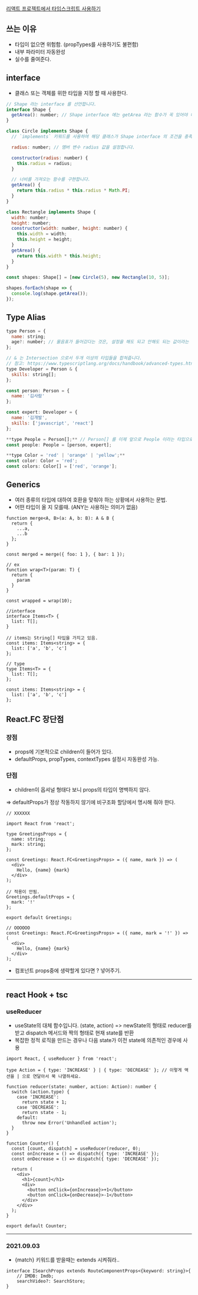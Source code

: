 [리액트 프로젝트에서 타입스크립트 사용하기](https://velog.io/@velopert/using-react-with-typescript)

## 쓰는 이유

- 타입이 없으면 위험함. (propTypes를 사용하기도 불편함)
- 내부 파라미터 자동완성
- 실수를 줄여준다.

## interface

- 클래스 또는 객체를 위한 타입을 지정 할 때 사용한다.

```jsx
// Shape 라는 interface 를 선언합니다.
interface Shape {
  getArea(): number; // Shape interface 에는 getArea 라는 함수가 꼭 있어야 하며 해당 함수의 반환값은 숫자입니다.
}

class Circle implements Shape {
  // `implements` 키워드를 사용하여 해당 클래스가 Shape interface 의 조건을 충족하겠다는 것을 명시합니다.

  radius: number; // 멤버 변수 radius 값을 설정합니다.

  constructor(radius: number) {
    this.radius = radius;
  }

  // 너비를 가져오는 함수를 구현합니다.
  getArea() {
    return this.radius * this.radius * Math.PI;
  }
}

class Rectangle implements Shape {
  width: number;
  height: number;
  constructor(width: number, height: number) {
    this.width = width;
    this.height = height;
  }
  getArea() {
    return this.width * this.height;
  }
}

const shapes: Shape[] = [new Circle(5), new Rectangle(10, 5)];

shapes.forEach(shape => {
  console.log(shape.getArea());
});
```

## Type Alias

```jsx
type Person = {
  name: string;
  age?: number; // 물음표가 들어갔다는 것은, 설정을 해도 되고 안해도 되는 값이라는 것을 의미합니다.
};

// & 는 Intersection 으로서 두개 이상의 타입들을 합쳐줍니다.
// 참고: https://www.typescriptlang.org/docs/handbook/advanced-types.html#intersection-types
type Developer = Person & {
  skills: string[];
};

const person: Person = {
  name: '김사람'
};

const expert: Developer = {
  name: '김개발',
  skills: ['javascript', 'react']
};

**type People = Person[];** // Person[] 를 이제 앞으로 People 이라는 타입으로 사용 할 수 있습니다.
const people: People = [person, expert];

**type Color = 'red' | 'orange' | 'yellow';**
const color: Color = 'red';
const colors: Color[] = ['red', 'orange'];
```

## Generics

- 여러 종류의 타입에 대하여 호환을 맞춰야 하는 상황에서 사용하는 문법.
- 어떤 타입이 올 지 모를때. (ANY는 사용하는 의미가 없음)

```tsx
function merge<A, B>(a: A, b: B): A & B {
  return {
    ...a,
    ...b
  };
}

const merged = merge({ foo: 1 }, { bar: 1 });

// ex
function wrap<T>(param: T) {
  return {
    param
  }
}

const wrapped = wrap(10);

//interface
interface Items<T> {
  list: T[];
}

// items는 String[] 타입을 가지고 있음. 
const items: Items<string> = {
  list: ['a', 'b', 'c']
};

// type
type Items<T> = {
  list: T[];
};

const items: Items<string> = {
  list: ['a', 'b', 'c']
};
```

## React.FC 장단점

### 장점

- props에 기본적으로 children이 들어가 있다.
- defaultProps, propTypes, contextTypes 설정시 자동완성 가능.

### 단점

- children이 옵셔널 형태다 보니 props의 타입이 명백하지 않다.

⇒ defaultProps가 정상 작동하지 않기에 비구조화 할당에서 명시해 줘야 한다. 

```tsx
// XXXXXX

import React from 'react';

type GreetingsProps = {
  name: string;
  mark: string;
};

const Greetings: React.FC<GreetingsProps> = ({ name, mark }) => (
  <div>
    Hello, {name} {mark}
  </div>
);

// 적용이 안됨.
Greetings.defaultProps = {
  mark: '!'
};

export default Greetings;

// OOOOOO
const Greetings: React.FC<GreetingsProps> = ({ name, mark = '!' }) => (
  <div>
    Hello, {name} {mark}
  </div>
);
```

- 컴포넌트 props중에 생략할게 있다면 ? 넣어주기.

---

## react Hook + tsc

### useReducer

- useState의 대체 함수입니다. (state, action) => newState의 형태로 reducer를 받고 dispatch 메서드와 짝의 형태로 현재 state를 반환
- 복잡한 정적 로직을 만드는 경우나 다음 state가 이전 state에 의존적인 경우에 사용

```tsx
import React, { useReducer } from 'react';

type Action = { type: 'INCREASE' } | { type: 'DECREASE' }; // 이렇게 액션을 | 으로 연달아서 쭉 나열하세요.

function reducer(state: number, action: Action): number {
  switch (action.type) {
    case 'INCREASE':
      return state + 1;
    case 'DECREASE':
      return state - 1;
    default:
      throw new Error('Unhandled action');
  }
}

function Counter() {
  const [count, dispatch] = useReducer(reducer, 0);
  const onIncrease = () => dispatch({ type: 'INCREASE' });
  const onDecrease = () => dispatch({ type: 'DECREASE' });

  return (
    <div>
      <h1>{count}</h1>
      <div>
        <button onClick={onIncrease}>+1</button>
        <button onClick={onDecrease}>-1</button>
      </div>
    </div>
  );
}

export default Counter;
```

---

### 2021.09.03

- {match} 키워드를 받을때는 extends 시켜줘라..

```tsx
interface ISearchProps extends RouteComponentProps<{keyword: string}>{
    // IMDB: Imdb;
    searchVideo?: SearchStore;
}
```
